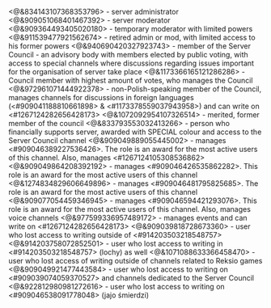 <@&834143107368353796> - server administrator
<@&909051068401467392> - server moderator
<@&909364493405020180> - temporary moderator with limited powers
<@&911539477921562674> - retired admin or mod, with limited access to his former powers
<@&940690420327923743> - member of the Server Council - an advisory body with members elected by public voting, with access to special channels where discussions regarding issues important for the organisation of server take place
<@&1173366165121286286> - Council member with highest amount of votes, who manages the Council
<@&972961071444922378> - non-Polish-speaking member of the Council, manages channels for discussions in foreign languages (<#909041188810661898> & <#1173378559037943958>) and can write on <#1267124282656428173>
<@&1072092954107326514> - merited, former member of the council
<@&833793553032413266> - person who financially supports server, awarded with SPECIAL colour and access to the Server Council channel
<@&909049889055445002> - manages <#909046389227536426>. The role is an award for the most active users of this channel. Also, manages <#1267124105308536862>
<@&909049864208392192> - manages <#909046426535862282>. This role is an award for the most active users of this channel
<@&1274834829606649896> - manages <#909046481795825685>. The role is an award for the most active users of this channel
<@&909077054459346945> - manages <#909046594421293076>. This role is an award for the most active users of this channel. Also, manages voice channels
<@&977599336957489172> - manages events and can write on <#1267124282656428173>
<@&909039818728673360> - user who lost access to writing outside of <#914203503218548757>
<@&914203758072852501> - user who lost access to writing in <#914203503218548757> (lochy) as well
<@&1071088633366458470> - user who lost access of writing outside of channels related to Reksio games
<@&909049921477443584> - user who lost access to writing on <#909039074059370527> and channels dedicated to the Server Council
<@&922812980981272616> - user who lost access to writing on <#909046538091778048> (jajo śmierdzi)
